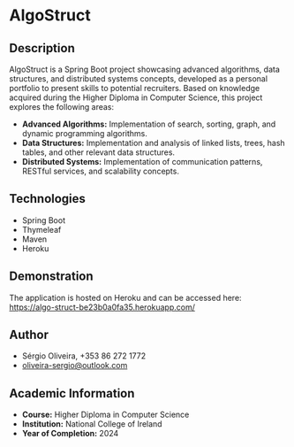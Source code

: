 # AlgoStruct

## Description

AlgoStruct is a Spring Boot project showcasing advanced algorithms, data structures, and distributed systems concepts, developed as a personal portfolio to present skills to potential recruiters. Based on knowledge acquired during the Higher Diploma in Computer Science, this project explores the following areas:

* **Advanced Algorithms:** Implementation of search, sorting, graph, and dynamic programming algorithms.
* **Data Structures:** Implementation and analysis of linked lists, trees, hash tables, and other relevant data structures.
* **Distributed Systems:** Implementation of communication patterns, RESTful services, and scalability concepts.

## Technologies

* Spring Boot
* Thymeleaf
* Maven
* Heroku

## Demonstration

The application is hosted on Heroku and can be accessed here: https://algo-struct-be23b0a0fa35.herokuapp.com/ 


## Author

* Sérgio Oliveira, +353 86 272 1772
* oliveira-sergio@outlook.com



## Academic Information

* **Course:** Higher Diploma in Computer Science
* **Institution:** National College of Ireland
* **Year of Completion:** 2024
